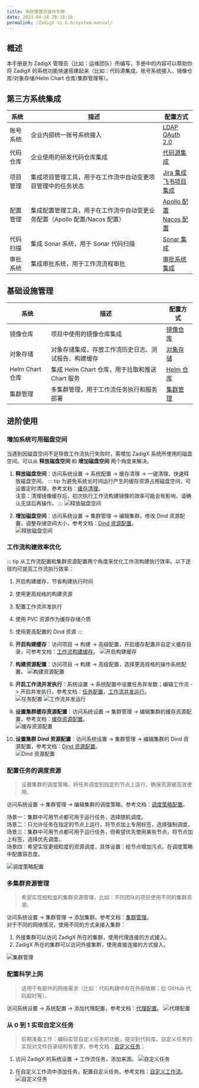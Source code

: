```yaml
---
title: 系统管理员操作手册
date: 2023-04-18 20:18:16
permalink: /ZadigX v1.6.0/system-manual/
---
```


## 概述

本手册是为 ZadigX 管理员（比如：运维团队）所编写，手册中的内容可以帮助你将 ZadigX 的系统功能快速搭建起来（比如：代码源集成、账号系统接入、镜像仓库/对象存储/Helm Chart 仓库/集群管理等）。

## 第三方系统集成

|系统       |  描述                            | 配置方式 |
| ---------- | ---------------------------------| -------|
| 账号系统 | 企业内部统一账号系统接入 |[LDAP](/ZadigX%20v1.6.0/settings/account/ldap/)<br>[OAuth 2.0](/ZadigX%20v1.6.0/settings/account/oauth2/)|
| 代码仓库 | 企业使用的研发代码仓库集成 |[代码源集成](/ZadigX%20v1.6.0/settings/codehost/overview/)|
| 项目管理 | 集成项目管理工具，用于在工作流中自动变更项目管理中的任务状态 |[Jira 集成](/ZadigX%20v1.6.0/settings/jira/)<br>[飞书项目集成](/ZadigX%20v1.6.0/settings/lark/)|
| 配置管理 | 集成配置管理工具，用于在工作流中自动变更业务配置（Apollo 配置/Nacos 配置） |[Apollo 配置](/ZadigX%20v1.6.0/settings/configsystem/apollo/)<br>[Nacos 配置](/ZadigX%20v1.6.0/settings/configsystem/nacos/)|
| 代码扫描 | 集成 Sonar 系统，用于 Sonar 代码扫描 |[Sonar 集成](/ZadigX%20v1.6.0/settings/sonar/)|
| 审批系统 | 集成审批系统，用于工作流流程审批 |[审批系统集成](/ZadigX%20v1.6.0/settings/approval/)|

## 基础设施管理

|系统       |  描述                            | 配置方式 |
| ---------- | ---------------------------------| -------|
| 镜像仓库 | 项目中使用的镜像仓库集成 |[镜像仓库](/ZadigX%20v1.6.0/settings/image-registry/)|
| 对象存储 | 对象存储集成，存放工作流历史日志、测试报告、构建缓存 |[对象存储](/ZadigX%20v1.6.0/settings/object-storage/)|
| Helm Chart 仓库 | 集成 Helm Chart 仓库，用于拉取和推送 Chart 服务 |[Helm 仓库](/ZadigX%20v1.6.0/settings/helm/)|
| 集群管理 | 多集群管理，用于工作流任务执行和服务部署 |[集群管理](/ZadigX%20v1.6.0/pages/cluster_manage/)|

## 进阶使用

### 增加系统可用磁盘空间

当遇到因磁盘空间不足导致工作流执行失败时，需增加 ZadigX 系统所使用的磁盘空间。可以从 **释放磁盘空间** 和 **增加磁盘空间** 两个角度来解决。

1. **释放磁盘空间**：访问系统设置 -> 系统配置 -> 缓存清理 -> 一键清理，快速释放磁盘空间。
::: tip
为避免系统长时间运行产生的缓存资源占用磁盘空间，可设置定时清理，参考文档：[缓存清理](/ZadigX%20v1.6.0/settings/system-settings/#缓存清理)。<br>
注意：清理镜像缓存后，初次执行工作流构建镜像的效率可能会有影响，请确认无误后再操作。
:::
![释放磁盘空间](./_images/admin_1.png)

2. **增加磁盘空间**：访问系统设置 -> 集群管理 -> 编辑集群，修改 Dind 资源配置，调整存储空间大小，参考文档：[Dind 资源配置](/ZadigX%20v1.6.0/pages/cluster_manage/#dind-资源配置)。<br>
![释放磁盘空间](./_images/admin_2.png)

### 工作流构建效率优化

::: tip
从工作流配置和集群资源配置两个角度来优化工作流构建执行效率。以下途径均可提高工作流执行效率：
1. 开启构建缓存，节省构建执行时间
2. 使用更高规格的构建资源
3. 配置工作流并发执行
4. 使用 PVC 资源作为缓存存储介质
5. 使用更高配置的 Dind 资源
:::

1. **开启构建缓存**：访问项目 -> 构建 -> 高级配置，开启缓存配置并自定义缓存目录，可参考文档：[工作流构建缓存](/ZadigX%20v1.6.0/workflow/cache/#工作空间缓存)。
![开启构建缓存](./_images/admin_3.png)

2. **构建资源配置**：访问项目 -> 构建 -> 高级配置，选择更高规格的操作系统配置。
![构建资源配置](./_images/admin_4.png)

3. **开启工作流并发执行**：系统设置 -> 系统配置中设置任务并发数；编辑工作流 -> 开启并发执行，参考文档：[任务配置](/ZadigX%20v1.6.0/settings/system-settings/#任务配置)，[工作流并发运行](/ZadigX%20v1.6.0/project/workflow/#基本信息)。<br>
![任务配置](./_images/admin_5.png)
![工作流并发运行](./_images/admin_6.png)

4. **设置集群缓存资源配置**：访问系统设置 -> 集群管理 -> 编辑集群的缓存资源配置，参考文档：[缓存资源配置](/ZadigX%20v1.6.0/pages/cluster_manage/#缓存资源配置)。<br>
![缓存资源配置](./_images/admin_7.png)

5. **设置集群 Dind 资源配置**：访问系统设置 -> 集群管理 -> 编辑集群的 Dind 资源配置，参考文档：[Dind 资源配置](/ZadigX%20v1.6.0/pages/cluster_manage/#dind-资源配置)。<br>
![Dind 资源配置](./_images/admin_8.png)

### 配置任务的调度资源

> 设置集群的调度策略，将任务调度到指定的节点上运行，确保资源被高效使用。

访问系统设置 -> 集群管理 -> 编辑集群的调度策略，参考文档：[调度策略配置](/ZadigX%20v1.6.0/pages/cluster_manage/#设置调度策略)。

场景一：集群中可用节点都可用于运行任务，选择随机调度。<br>
场景二：只允许任务在指定的节点上运行，将节点加上专用标签，选择强制调度。<br>
场景三：集群中可用节点都可用于运行任务，但希望优先使用某些节点，将节点加上标签，选择优先调度。<br>
场景四：希望实现更细粒度的资源调度，具体设置：给节点增加污点，在调度策略中配置容忍度。<br>

![调度策略配置](./_images/admin_9.png)

### 多集群资源管理
> 希望实现细粒度的集群资源管理，比如：不同团队的项目使用不同的集群资源。

访问系统设置 -> 集群管理 -> 添加集群。参考文档：[集群管理](/ZadigX%20v1.6.0/pages/cluster_manage/)。<br>
对于不同的网络情况，使用不同的方式来接入集群：
1. 外接集群可以访问 ZadigX 所在的集群，使用代理连接的方式接入。
2. ZadigX 所在的集群可以访问外接集群，使用直接连接的方式接入。

![集群管理](./_images/admin_13.png)

### 配置科学上网
> 适用于有额外的网络需求（比如：代码构建中存在外部依赖；拉 GitHub 代码超时等）。

访问系统设置 -> 系统配置 -> 添加代理配置，参考文档：[代理配置](/ZadigX%20v1.6.0/settings/system-settings/#代理配置)。
![代理配置](./_images/admin_12.png)

### 从 0 到 1 实现自定义任务

> 前期准备工作：编码实现自定义任务的功能，提交到代码库。自定义任务的实现对文件目录结构有要求，参考文档：[自定义任务](/ZadigX%20v1.6.0/settings/custom-task/#实现自定义任务)；

1. 访问 ZadigX 的系统设置 -> 工作流任务，添加来源。
![自定义任务](./_images/admin_10.png)


2. 在自定义工作流中添加任务，配置自定义任务。参考文档：[自定义工作流](/ZadigX%20v1.6.0/project/common-workflow/#基本概念)。
![自定义任务](./_images/admin_11.png)
